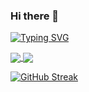 ### Hi there 👋

[![Typing SVG](https://readme-typing-svg.herokuapp.com?duration=5010&color=134155&lines=Hi++there+%F0%9F%91%8B++Welcome%2C;My+Name+is+Ashkan!;A+PhD+student%2C;Happy+to+have+you+here!;Feel+free+for+reaching+out.;I+am+always+around+%F0%9F%98%8A;https%3A%2F%2Fashkan-pirmani.github.io)](https://git.io/typing-svg)
<!--
**ashkan-pirmani/ashkan-pirmani** is a ✨ _special_ ✨ repository because its `README.md` (this file) appears on your GitHub profile.

Here are some ideas to get you started:

- 🔭 I’m currently working on ...
- 🌱 I’m currently learning ...
- 👯 I’m looking to collaborate on ...
- 🤔 I’m looking for help with ...
- 💬 Ask me about ...
- 📫 How to reach me: ...
- 😄 Pronouns: ...
- ⚡ Fun fact: ...
-->

<div class="row">
<a href="">
  <img align="center" src="https://github-readme-stats.vercel.app/api?username=ashkan-pirmani&count_private=true&&show_icons=true" />
</a>
<a href="">
  <img align="center" src="https://github-readme-stats.vercel.app/api/top-langs/?username=ashkan-pirmani&layout=compact&hide=javascript,html,CSS&langs_count=8" />
</a>
</div>


[![GitHub Streak](https://github-readme-streak-stats.herokuapp.com/?user=ashkan-pirmani)](https://git.io/streak-stats)
